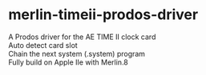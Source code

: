# merlin-timeii-prodos-driver
A Prodos driver for the AE TIME II clock card  
Auto detect card slot  
Chain the next system (.system) program  
Fully build on Apple IIe with Merlin.8  
